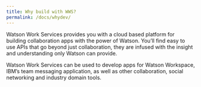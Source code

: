 ```yaml
---
title: Why build with WWS?
permalink: /docs/whydev/
---
```


Watson Work Services provides you with a cloud based platform for building collaboration apps with the power of Watson. You’ll find easy to use APIs that go beyond just collaboration, they are infused with the insight and understanding only Watson can provide.

Watson Work Services can be used to develop apps for Watson Workspace, IBM’s team messaging application, as well as other collaboration, social networking and industry domain tools.
